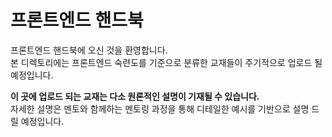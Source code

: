 # 프론트엔드 핸드북
프론트엔드 핸드북에 오신 것을 환영합니다.  
본 디렉토리에는 프론트엔드 숙련도를 기준으로 분류한 교재들이 주기적으로 업로드 될 예정입니다.  

**이 곳에 업로드 되는 교재는 다소 원론적인 설명이 기재될 수 있습니다.**  
자세한 설명은 멘토와 함께하는 멘토링 과정을 통해 디테일한 예시를 기반으로 설명 드릴 예정입니다.
